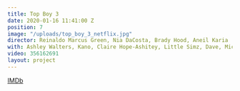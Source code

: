 ```yaml
---
title: Top Boy 3
date: 2020-01-16 11:41:00 Z
position: 7
image: "/uploads/top_boy_3_netflix.jpg"
director: Reinaldo Marcus Green, Nia DaCosta, Brady Hood, Aneil Karia
with: Ashley Walters, Kano, Claire Hope-Ashitey, Little Simz, Dave, Michael Ward
video: 356162691
layout: project
---
```


[IMDb](https://www.imdb.com/title/tt1830379/?ref_=nv_sr_srsg_0_tt_7_nm_1_q_top%2520boy%25203)